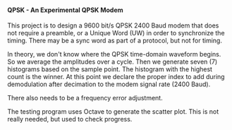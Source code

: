 #### QPSK - An Experimental QPSK Modem
This project is to design a 9600 bit/s QPSK 2400 Baud modem that does not require a preamble, or a Unique Word (UW) in order to synchronize the timing. There may be a sync word as part of a protocol, but not for timing.

In theory, we don't know where the QPSK time-domain waveform begins. So we average the amplitudes over a cycle. Then we generate seven (7) histograms based on the sample point. The histogram with the highest count is the winner. At this point we declare the proper index to add during demodulation after decimation to the modem signal rate (2400 Baud).

There also needs to be a frequency error adjustment.

The testing program uses Octave to generate the scatter plot. This is not really needed, but used to check progress.
